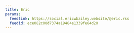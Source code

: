 ```yaml
---
title: Eric
params:
  feedlink: https://social.ericwbailey.website/@eric.rss
  feedid: ece082c00d7374a19484e1339fe64d20
---
```

